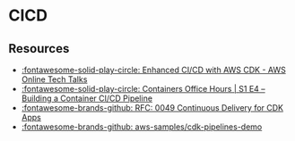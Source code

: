 CICD
===

Resources
---

- [:fontawesome-solid-play-circle: Enhanced CI/CD with AWS CDK - AWS Online Tech
    Talks][1]
- [:fontawesome-solid-play-circle: Containers Office Hours | S1 E4 – Building a
    Container CI/CD Pipeline][2]
- [:fontawesome-brands-github: RFC: 0049 Continuous Delivery for CDK Apps][3]
- [:fontawesome-brands-github: aws-samples/cdk-pipelines-demo][4]

<!-- Links -->
[1]: https://www.youtube.com/watch?v=1ps0Wh19MHQ
[2]: https://www.youtube.com/watch?v=b16Gpvjxxnc
[3]: https://github.com/aws/aws-cdk/pull/3437
[4]: https://github.com/aws-samples/cdk-pipelines-demo

